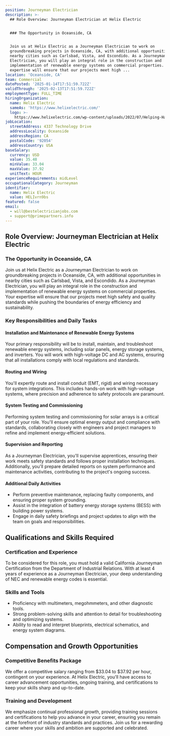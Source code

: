 ```yaml
---
position: Journeyman Electrician
description: >-
  ## Role Overview: Journeyman Electrician at Helix Electric


  ### The Opportunity in Oceanside, CA


  Join us at Helix Electric as a Journeyman Electrician to work on
  groundbreaking projects in Oceanside, CA, with additional opportunities in
  nearby cities such as Carlsbad, Vista, and Escondido. As a Journeyman
  Electrician, you will play an integral role in the construction and
  implementation of renewable energy systems on commercial properties. Your
  expertise will ensure that our projects meet high ...
location: 'Oceanside, CA'
team: Commercial
datePosted: '2025-01-14T17:51:59.722Z'
validThrough: '2025-02-13T17:51:59.722Z'
employmentType: FULL_TIME
hiringOrganization:
  name: Helix Electric
  sameAs: 'https://www.helixelectric.com/'
  logo: >-
    https://www.helixelectric.com/wp-content/uploads/2022/07/Helping-Hands-Logo_Blue-e1656694113799.jpg
jobLocation:
  streetAddress: 4337 Technology Drive
  addressLocality: Oceanside
  addressRegion: CA
  postalCode: '92054'
  addressCountry: USA
baseSalary:
  currency: USD
  value: 35.48
  minValue: 33.04
  maxValue: 37.92
  unitText: HOUR
experienceRequirements: midLevel
occupationalCategory: Journeyman
identifier:
  name: Helix Electric
  value: HELIvrn9bs
featured: false
email:
  - will@bestelectricianjobs.com
  - support@primepartners.info
---
```




## Role Overview: Journeyman Electrician at Helix Electric

### The Opportunity in Oceanside, CA

Join us at Helix Electric as a Journeyman Electrician to work on groundbreaking projects in Oceanside, CA, with additional opportunities in nearby cities such as Carlsbad, Vista, and Escondido. As a Journeyman Electrician, you will play an integral role in the construction and implementation of renewable energy systems on commercial properties. Your expertise will ensure that our projects meet high safety and quality standards while pushing the boundaries of energy efficiency and sustainability.

### Key Responsibilities and Daily Tasks

#### Installation and Maintenance of Renewable Energy Systems

Your primary responsibility will be to install, maintain, and troubleshoot renewable energy systems, including solar panels, energy storage systems, and inverters. You will work with high-voltage DC and AC systems, ensuring that all installations comply with local regulations and standards.

#### Routing and Wiring

You'll expertly route and install conduit (EMT, rigid) and wiring necessary for system integrations. This includes hands-on work with high-voltage systems, where precision and adherence to safety protocols are paramount.

#### System Testing and Commissioning

Performing system testing and commissioning for solar arrays is a critical part of your role. You'll ensure optimal energy output and compliance with standards, collaborating closely with engineers and project managers to refine and implement energy-efficient solutions.

#### Supervision and Reporting

As a Journeyman Electrician, you'll supervise apprentices, ensuring their work meets safety standards and follows proper installation techniques. Additionally, you'll prepare detailed reports on system performance and maintenance activities, contributing to the project's ongoing success.

#### Additional Daily Activities

- Perform preventive maintenance, replacing faulty components, and ensuring proper system grounding.
- Assist in the integration of battery energy storage systems (BESS) with building power systems.
- Engage in daily safety briefings and project updates to align with the team on goals and responsibilities.

## Qualifications and Skills Required

### Certification and Experience

To be considered for this role, you must hold a valid California Journeyman Certification from the Department of Industrial Relations. With at least 4 years of experience as a Journeyman Electrician, your deep understanding of NEC and renewable energy codes is essential.

### Skills and Tools

- Proficiency with multimeters, megohmmeters, and other diagnostic tools.
- Strong problem-solving skills and attention to detail for troubleshooting and optimizing systems.
- Ability to read and interpret blueprints, electrical schematics, and energy system diagrams.

## Compensation and Growth Opportunities

### Competitive Benefits Package

We offer a competitive salary ranging from $33.04 to $37.92 per hour, contingent on your experience. At Helix Electric, you'll have access to career advancement opportunities, ongoing training, and certifications to keep your skills sharp and up-to-date.

### Training and Development

We emphasize continual professional growth, providing training sessions and certifications to help you advance in your career, ensuring you remain at the forefront of industry standards and practices. Join us for a rewarding career where your skills and ambition are supported and celebrated.